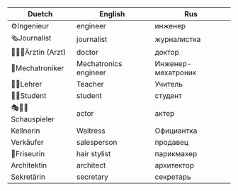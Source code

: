 | Duetch               | English               | Rus                |
|----------------------|-----------------------|--------------------|
| ⚙️Ingenieur          | engineer              | инженер            |
| 🗞Journalist         | journalist            | журналистка        |
| 🧑‍⚕️💉Ärztin (Arzt) | doctor                | доктор             |
| 🔧Mechatroniker      | Mechatronics engineer | Инженер-мехатроник |
| 👩‍🏫Lehrer          | Teacher               | Учитель            |
| 👩‍🎓Student         | student               | студент            |
| 🎭👩‍🎤Schauspieler  | actor                 | актер              |
| Kellnerin            | Waitress              | Официантка         |
| Verkäufer            | salesperson           | продавец           |
| 💇Friseurin          | hair stylist          | парикмахер         |
| Architektin          | architect             | архитектор         |
| Sekretärin           | secretary             | секретарь          |